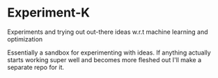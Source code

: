 # Experiment-K
Experiments and trying out out-there ideas w.r.t machine learning and optimization

Essentially a sandbox for experimenting with ideas. If anything actually starts working super well and becomes more fleshed out I'll make a separate repo for it.
